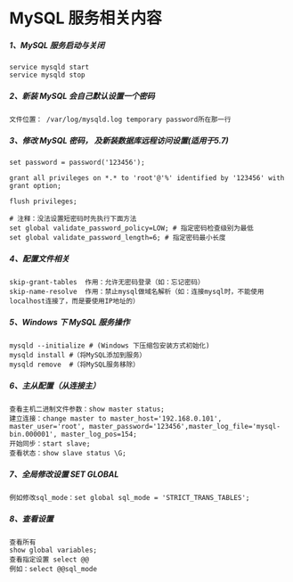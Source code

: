 # MySQL 服务相关内容

##### 1、MySQL 服务启动与关闭

```shell
service mysqld start
service mysqld stop
```

##### 2、新装 MySQL 会自己默认设置一个密码

```
文件位置： /var/log/mysqld.log temporary password所在那一行
```

##### 3、修改 MySQL 密码， 及新装数据库远程访问设置(适用于5.7)

```shell
set password = password('123456');

grant all privileges on *.* to 'root'@'%' identified by '123456' with grant option;

flush privileges;

# 注释：没法设置短密码时先执行下面方法
set global validate_password_policy=LOW; # 指定密码检查级别为最低
set global validate_password_length=6; # 指定密码最小长度
```

##### 4、配置文件相关

```text
skip-grant-tables  作用：允许无密码登录（如：忘记密码）
skip-name-resolve  作用：禁止mysql做域名解析（如：连接mysql时，不能使用 localhost连接了，而是要使用IP地址的）
```

##### 5、Windows 下 MySQL 服务操作

```shell
mysqld --initialize # (Windows 下压缩包安装方式初始化)
mysqld install #（将MySQL添加到服务）
mysqld remove  #（将MySQL服务移除）
```

##### 6、主从配置（从连接主）

```
查看主机二进制文件参数：show master status;
建立连接：change master to master_host='192.168.0.101', master_user='root', master_password='123456',master_log_file='mysql-bin.000001', master_log_pos=154;
开始同步：start slave;
查看状态：show slave status \G;
```

##### 7、全局修改设置 SET GLOBAL

```
例如修改sql_mode：set global sql_mode = 'STRICT_TRANS_TABLES';
```

##### 8、查看设置

```
查看所有
show global variables;
查看指定设置 select @@
例如：select @@sql_mode
```

